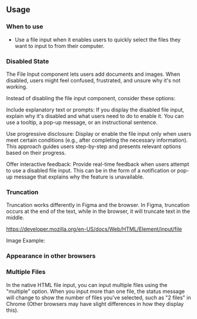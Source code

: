 ## Usage

### When to use

- Use a file input when it enables users to quickly select the files they want to input to from their computer.

### Disabled State 

The File Input component lets users add documents and images. When disabled, users might feel confused, frustrated, and unsure why it's not working.

Instead of disabling the file input component, consider these options:

Include explanatory text or prompts: If you display the disabled file input, explain why it's disabled and what users need to do to enable it. You can use a tooltip, a pop-up message, or an instructional sentence.

Use progressive disclosure: Display or enable the file input only when users meet certain conditions (e.g., after completing the necessary information). This approach guides users step-by-step and presents relevant options based on their progress.

Offer interactive feedback: Provide real-time feedback when users attempt to use a disabled file input. This can be in the form of a notification or pop-up message that explains why the feature is unavailable.

### Truncation

Truncation works differently in Figma and the browser. In Figma, truncation occurs at the end of the text, while in the browser, it will truncate text in the middle.

https://developer.mozilla.org/en-US/docs/Web/HTML/Element/input/file

Image Example: 

### Appearance in other browsers

### Multiple Files 

In the native HTML file input, you can input multiple files using the "multiple" option. When you input more than one file, the status message will change to show the number of files you've selected, such as "2 files" in Chrome (Other browsers may have slight differences in how they display this).